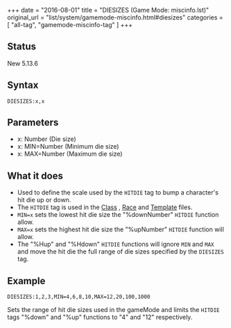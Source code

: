+++
date = "2016-08-01"
title = "DIESIZES (Game Mode: miscinfo.lst)"
original_url = "list/system/gamemode-miscinfo.html#diesizes"
categories = [ "all-tag", "gamemode-miscinfo-tag" ]
+++

## Status

New 5.13.6

## Syntax

`DIESIZES:x,x`

## Parameters

-   x: Number (Die size)
-   x: MIN=Number (Minimum die size)
-   x: MAX=Number (Maximum die size)



What it does
------------

-   Used to define the scale used by the `HITDIE` tag to bump a
    character's hit die up or down.
-   The `HITDIE` tag is used in the
    [Class](/list/data/classes/hitdie.html) ,
    [Race](/list/data/races/hitdie.html) and
    [Template](/list/data/templates/hitdie.html) files.
-   `MIN=x` sets the lowest hit die size the "%downNumber" `HITDIE`
    function allow.
-   `MAX=x` sets the highest hit die size the "%upNumber" `HITDIE`
    function will allow.
-   The "%Hup" and "%Hdown" `HITDIE` functions will ignore `MIN` and
    `MAX` and move the hit die the full range of die sizes specified by
    the `DIESIZES` tag.

Example
-------

`DIESIZES:1,2,3,MIN=4,6,8,10,MAX=12,20,100,1000`

Sets the range of hit die sizes used in the gameMode and limits the
`HITDIE` tags "%down" and "%up" functions to "4" and "12" respectively.

